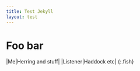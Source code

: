 ```yaml
---
title: Test Jekyll
layout: test
---
```

# Foo bar

|Me|Herring and stuff|
|Listener|Haddock etc|
{:.fish}
